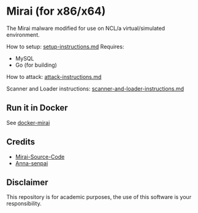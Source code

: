 # Mirai (for x86/x64)

The Mirai malware modified for use on NCL/a virtual/simulated environment. 

How to setup: [setup-instructions.md](setup-instructions.md)
Requires: 
- MySQL
- Go (for building)

How to attack: [attack-instructions.md](attack-instructions.md)

Scanner and Loader instructions: [scanner-and-loader-instructions.md](scanner-and-loader-instructions.md)

## Run it in Docker
See [docker-mirai](https://github.com/lejolly/docker-mirai)

## Credits
- [Mirai-Source-Code](https://github.com/jgamblin/Mirai-Source-Code)
- [Anna-senpai](https://hackforums.net/showthread.php?tid=5420472)

## Disclaimer
This repository is for academic purposes, the use of this software is your
responsibility.
